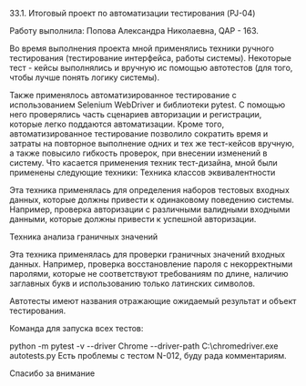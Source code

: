 33.1. Итоговый проект по автоматизации тестирования (PJ-04)

Работу выполнила: Попова Александра Николаевна, QAP - 163.

Во время выполнения проекта мной применялись техники ручного тестирования (тестирование интерфейса, работы системы). Некоторые тест - кейсы выполнялись и вручную ис помощью автотестов (для того, чтобы лучше понять логику системы).

Также применялось автоматизированное тестирование с использованием Selenium WebDriver и библиотеки pytest. С помощью него проверялись часть сценариев авторизации и регистрации, которые легко поддаются автоматизации. Кроме того, автоматизированное тестирование позволило сократить время и затраты на повторное выполнение одних и тех же тест-кейсов вручную, а также повысило гибкость проверок, при внесении изменений в систему. Что касается применения техник тест-дизайна, мной были применены следующие техники:
Техника классов эквивалентности

Эта техника применялась для определения наборов тестовых входных данных, которые должны привести к одинаковому поведению системы. Например, проверка авторизации с различными валидными входными данными, которые должны привести к успешной авторизации.

Техника анализа граничных значений

Эта техника применялась для проверки граничных значений входных данных. Например, проверка восстановление пароля с некорректными паролями, которые не соответствуют требованиям по длине, наличию заглавных букв и использованию только латинских символов.

Автотесты имеют названия отражающие ожидаемый результат и объект тестирования.

Команда для запуска всех тестов:

python -m pytest -v --driver Chrome --driver-path C:\chromedriver.exe autotests.py
Есть проблемы с тестом N-012, буду рада комментариям.

Спасибо за внимание
